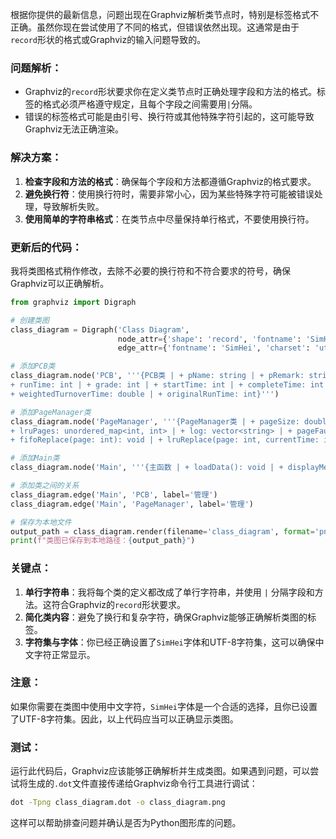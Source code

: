 根据你提供的最新信息，问题出现在Graphviz解析类节点时，特别是标签格式不正确。虽然你现在尝试使用了不同的格式，但错误依然出现。这通常是由于`record`形状的格式或Graphviz的输入问题导致的。

### 问题解析：

- Graphviz的`record`形状要求你在定义类节点时正确处理字段和方法的格式。标签的格式必须严格遵守规定，且每个字段之间需要用`|`分隔。
- 错误的标签格式可能是由引号、换行符或其他特殊字符引起的，这可能导致Graphviz无法正确渲染。

### 解决方案：

1. **检查字段和方法的格式**：确保每个字段和方法都遵循Graphviz的格式要求。
2. **避免换行符**：使用换行符时，需要非常小心，因为某些特殊字符可能被错误处理，导致解析失败。
3. **使用简单的字符串格式**：在类节点中尽量保持单行格式，不要使用换行符。

### 更新后的代码：

我将类图格式稍作修改，去除不必要的换行符和不符合要求的符号，确保Graphviz可以正确解析。

```python
from graphviz import Digraph

# 创建类图
class_diagram = Digraph('Class Diagram', 
                        node_attr={'shape': 'record', 'fontname': 'SimHei', 'charset': 'utf-8'},
                        edge_attr={'fontname': 'SimHei', 'charset': 'utf-8'})

# 添加PCB类
class_diagram.node('PCB', '''{PCB类 | + pName: string | + pRemark: string | + pStatus: string | + createTime: int | 
+ runTime: int | + grade: int | + startTime: int | + completeTime: int | + turnoverTime: int | 
+ weightedTurnoverTime: double | + originalRunTime: int}''')

# 添加PageManager类
class_diagram.node('PageManager', '''{PageManager类 | + pageSize: double | + maxPages: int | + fifoPages: queue<int> | 
+ lruPages: unordered_map<int, int> | + log: vector<string> | + pageFaults: int | + pageHits: int | 
+ fifoReplace(page: int): void | + lruReplace(page: int, currentTime: int): void | + printSummary(): void}''')

# 添加Main类
class_diagram.node('Main', '''{主函数 | + loadData(): void | + displayMenu(): void | + executeFunction(option: int): void}''')

# 添加类之间的关系
class_diagram.edge('Main', 'PCB', label='管理')
class_diagram.edge('Main', 'PageManager', label='管理')

# 保存为本地文件
output_path = class_diagram.render(filename='class_diagram', format='png', cleanup=True)
print(f"类图已保存到本地路径：{output_path}")
```

### 关键点：

1. **单行字符串**：我将每个类的定义都改成了单行字符串，并使用 `|` 分隔字段和方法。这符合Graphviz的`record`形状要求。
2. **简化类内容**：避免了换行和复杂字符，确保Graphviz能够正确解析类图的标签。
3. **字符集与字体**：你已经正确设置了`SimHei`字体和UTF-8字符集，这可以确保中文字符正常显示。

### 注意：

如果你需要在类图中使用中文字符，`SimHei`字体是一个合适的选择，且你已设置了UTF-8字符集。因此，以上代码应当可以正确显示类图。

### 测试：

运行此代码后，Graphviz应该能够正确解析并生成类图。如果遇到问题，可以尝试将生成的`.dot`文件直接传递给Graphviz命令行工具进行调试：

```bash
dot -Tpng class_diagram.dot -o class_diagram.png
```

这样可以帮助排查问题并确认是否为Python图形库的问题。